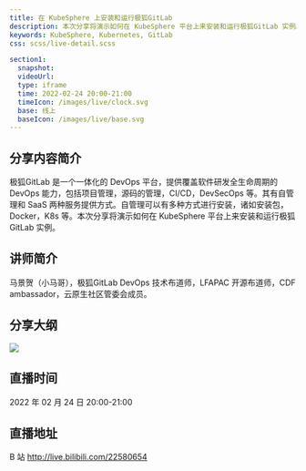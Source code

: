 ```yaml
---
title: 在 KubeSphere 上安装和运行极狐GitLab
description: 本次分享将演示如何在 KubeSphere 平台上来安装和运行极狐GitLab 实例。
keywords: KubeSphere, Kubernetes, GitLab
css: scss/live-detail.scss

section1:
  snapshot: 
  videoUrl: 
  type: iframe
  time: 2022-02-24 20:00-21:00
  timeIcon: /images/live/clock.svg
  base: 线上
  baseIcon: /images/live/base.svg
---
```

## 分享内容简介

极狐GitLab 是一个一体化的 DevOps 平台，提供覆盖软件研发全生命周期的 DevOps 能力，包括项目管理，源码的管理，CI/CD，DevSecOps 等。其有自管理和 SaaS 两种服务提供方式。自管理可以有多种方式进行安装，诸如安装包，Docker，K8s 等。本次分享将演示如何在 KubeSphere 平台上来安装和运行极狐GitLab 实例。

## 讲师简介
马景贺（小马哥），极狐GitLab DevOps 技术布道师，LFAPAC 开源布道师，CDF ambassador，云原生社区管委会成员。

## 分享大纲

![](https://pek3b.qingstor.com/kubesphere-community/images/gitlab0224-live.png)

## 直播时间

2022 年 02 月 24 日 20:00-21:00

## 直播地址

B 站  http://live.bilibili.com/22580654





